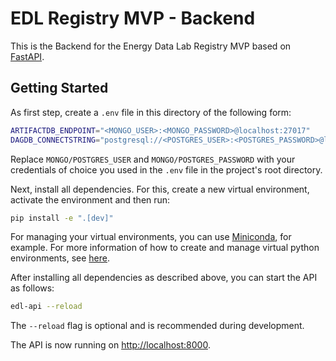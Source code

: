 # EDL Registry MVP - Backend

This is the Backend for the Energy Data Lab Registry MVP based on [FastAPI](https://fastapi.tiangolo.com).

## Getting Started

As first step, create a `.env` file in this directory of the following form:

```bash
ARTIFACTDB_ENDPOINT="<MONGO_USER>:<MONGO_PASSWORD>@localhost:27017"
DAGDB_CONNECTSTRING="postgresql://<POSTGRES_USER>:<POSTGRES_PASSWORD>@localhost:5432/dagdb"
```

Replace `MONGO/POSTGRES_USER` and `MONGO/POSTGRES_PASSWORD` with your credentials of choice you used in the `.env` file in the project's root directory.

Next, install all dependencies. For this, create a new virtual environment, activate the environment and then run:

```bash
pip install -e ".[dev]"
```

For managing your virtual environments, you can use [Miniconda](https://docs.anaconda.com/free/miniconda/index.html), for example. For more information of how to create and manage virtual python environments, see [here](https://conda.io/projects/conda/en/latest/user-guide/getting-started.html).

After installing all dependencies as described above, you can start the API as follows:

```bash
edl-api --reload
```

The `--reload` flag is optional and is recommended during development.

The API is now running on [http://localhost:8000](http://localhost:8000).